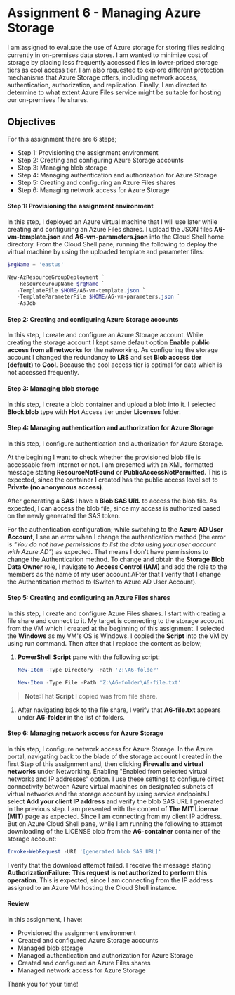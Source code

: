 # Assignment 6 - Managing Azure Storage

I am assigned to evaluate the use of Azure storage for storing files residing currently in on-premises data stores.
I am wanted to minimize cost of storage by placing less frequently accessed files in lower-priced storage tiers as cool access tier.
I am also requested to explore different protection mechanisms that Azure Storage offers, including network access, authentication, authorization, and replication.
Finally, I am directed to determine to what extent Azure Files service might be suitable for hosting our on-premises file shares.

## Objectives

For this assignment there are 6 steps;

+ Step 1: Provisioning the assignment environment
+ Step 2: Creating and configuring Azure Storage accounts
+ Step 3: Managing blob storage
+ Step 4: Managing authentication and authorization for Azure Storage
+ Step 5: Creating and configuring an Azure Files shares
+ Step 6: Managing network access for Azure Storage

#### Step 1: Provisioning the assignment environment

In this step, I deployed an Azure virtual machine that I will use later while creating and configuring an Azure Files shares. I upload the JSON files **A6-vm-template.json** and **A6-vm-parameters.json** into the Cloud Shell home directory. From the Cloud Shell pane, running the following to deploy the virtual machine by using the uploaded template and parameter files:

   ```powershell
   $rgName = 'eastus'
   ```

   ```powershell
   New-AzResourceGroupDeployment `
      -ResourceGroupName $rgName `
      -TemplateFile $HOME/A6-vm-template.json `
      -TemplateParameterFile $HOME/A6-vm-parameters.json `
      -AsJob
   ```

#### Step 2: Creating and configuring Azure Storage accounts

In this step, I create and configure an Azure Storage account. While creating the storage account I kept same default option **Enable public access from all networks** for the networking. As configuring the storage account I changed the redundancy to **LRS** and set **Blob access tier (default)** to **Cool**. Because the cool access tier is optimal for data which is not accessed frequently.

#### Step 3: Managing blob storage

In this step, I create a blob container and upload a blob into it. I selected **Block blob** type with **Hot** Access tier under **Licenses** folder.

#### Step 4: Managing authentication and authorization for Azure Storage

In this step, I configure authentication and authorization for Azure Storage.

At the begining I want to check whether the provisioned blob file is accessable from internet or not. I am presented with an XML-formatted message stating **ResourceNotFound** or **PublicAccessNotPermitted**. This is expected, since the container I created has the public access level set to **Private (no anonymous access)**.

After generating a **SAS** I have a **Blob SAS URL** to access the blob file. As expected, I can access the blob file, since my access is authorized based on the newly generated the SAS token.

For the authentication configuration; while switching to the **Azure AD User Account**, I see an error when I change the authentication method (the error is *"You do not have permissions to list the data using your user account with Azure AD"*) as expected. That means I don't have permissions to change the Authentication method.
To change and obtain the **Storage Blob Data Owner** role, I navigate to **Access Control (IAM)** and add the role to the members as the name of my user account.AFter that I verify that I change the Authentication method to (Switch to Azure AD User Account).

#### Step 5: Creating and configuring an Azure Files shares

In this step, I create and configure Azure Files shares. I start with creating a file share and connect to it. My target is connecting to the storage account from the VM which I created at the beginning of this assignment. I selected the **Windows** as my VM's OS is Windows. I copied the **Script** into the VM by using run command. Then after that I replace the content as below;
1. **PowerShell Script** pane with the following script:

   ```powershell
   New-Item -Type Directory -Path 'Z:\A6-folder'

   New-Item -Type File -Path 'Z:\A6-folder\A6-file.txt'
   ```
> **Note**:That **Script** I copied was from file share.

1. After navigating back to the file share, I verify that **A6-file.txt** appears under **A6-folder** in the list of folders.

#### Step 6: Managing network access for Azure Storage

In this step, I configure network access for Azure Storage. In the Azure portal, navigating back to the blade of the storage account I created in the first Step of this assignment and, then clicking **Firewalls and virtual networks** under Networking. Enabling "Enabled from selected virtual networks and IP addresses" option. I use these settings to configure direct connectivity between Azure virtual machines on designated subnets of virtual networks and the storage account by using service endpoints.I select **Add your client IP address** and verify the blob SAS URL I generated in the previous step. I am presented with the content of **The MIT License (MIT)** page as expected. Since I am connecting from my client IP address.
But on Azure Cloud Shell pane, while I am running the following to attempt downloading of the LICENSE blob from the **A6-container** container of the storage account:

   ```powershell
   Invoke-WebRequest -URI '[generated blob SAS URL]'
   ```
I verify that the download attempt failed. I receive the message stating **AuthorizationFailure: This request is not authorized to perform this operation**. This is expected, since I am connecting from the IP address assigned to an Azure VM hosting the Cloud Shell instance.

#### Review

In this assignment, I have:

- Provisioned the assignment environment
- Created and configured Azure Storage accounts
- Managed blob storage
- Managed authentication and authorization for Azure Storage
- Created and configured an Azure Files shares
- Managed network access for Azure Storage

Thank you for your time!